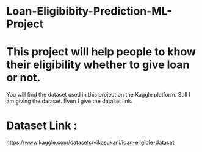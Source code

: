 # Loan-Eligibibity-Prediction-ML-Project

# This project will help people to khow their eligibility whether to give loan or not.


You will find the dataset used in this project on the Kaggle platform.
Still I am giving the dataset. Even I give the dataset link.

# Dataset Link :
https://www.kaggle.com/datasets/vikasukani/loan-eligible-dataset
